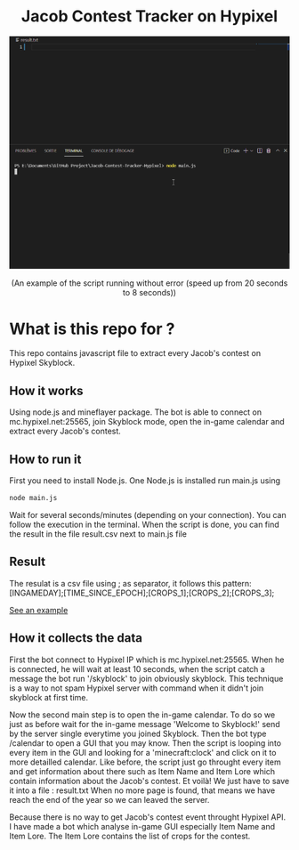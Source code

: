 <h1 align="center">Jacob Contest Tracker on Hypixel</h1>
<div align="center">
<img src="example.gif">
<p>(An example of the script running without error (speed up from 20 seconds to 8 seconds))</p>
</div>



# What is this repo for ?
This repo contains javascript file to extract every Jacob's contest on Hypixel Skyblock.

## How it works
Using node.js and mineflayer package.
The bot is able to connect on mc.hypixel.net:25565, join Skyblock mode, open the in-game calendar and extract every Jacob's contest.



## How to run it
First you need to install Node.js.
One Node.js is installed run main.js using
```bash
node main.js
```
Wait for several seconds/minutes (depending on your connection).
You can follow the execution in the terminal.
When the script is done, you can find the result in the file result.csv next to main.js file

## Result
The resulat is a csv file using ; as separator, it follows this pattern:<br />
[INGAMEDAY];[TIME_SINCE_EPOCH];[CROPS_1];[CROPS_2];[CROPS_3];<br />


[See an example](result.csv)

## How it collects the data
First the bot connect to Hypixel IP which is mc.hypixel.net:25565.
When he is connected, he will wait at least 10 seconds, when the script catch a message the bot run '/skyblock' to join obviously skyblock.
This technique is a way to not spam Hypixel server with command when it didn't join skyblock at first time.

Now the second main step is to open the in-game calendar. To do so we just as before wait for the in-game message 'Welcome to Skyblock!' send by the server single everytime you joined Skyblock. Then the bot type /calendar to open a GUI that you may know.
Then the script is looping into every item in the GUI and looking for a 'minecraft:clock' and click on it to more detailled calendar.
Like before, the script just go throught every item and get information about there such as Item Name and Item Lore which contain information about the Jacob's contest.
Et voilà! We just have to save it into a file : result.txt
When no more page is found, that means we have reach the end of the year so we can leaved the server.



Because there is no way to get Jacob's contest event throught Hypixel API.
I have made a bot which analyse in-game GUI especially Item Name and Item Lore.
The Item Lore contains the list of crops for the contest.

